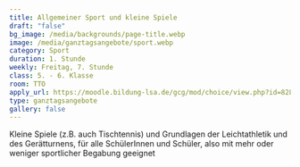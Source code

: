 ```yaml
---
title: Allgemeiner Sport und kleine Spiele
draft: "false"
bg_image: /media/backgrounds/page-title.webp
image: /media/ganztagsangebote/sport.webp
category: Sport
duration: 1. Stunde
weekly: Freitag, 7. Stunde
class: 5. - 6. Klasse
room: TTO
apply_url: https://moodle.bildung-lsa.de/gcg/mod/choice/view.php?id=828
type: ganztagsangebote
gallery: false
---
```

Kleine Spiele (z.B. auch Tischtennis) und Grundlagen der Leichtathletik und des Gerätturnens, für alle SchülerInnen und Schüler, also mit mehr oder weniger sportlicher Begabung geeignet
